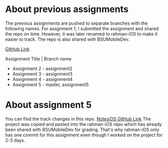 # About previous assignments

The previous assignments are pushed to separate branches with the following names.
For assgnment 1, I submitted the assignment and shared the repo on time. However, it was later renamed to rahman-iOS to make it easier to track. The repo is also shared with BSUMobileDev.

[GitHub Link](https://github.com/nabilrhman/rahman-iOS)

Assignment Title      | Branch name
- Assignment 2        - assignment2
- Assignment 3        - assignment3
- Assignment 4        - assignment4
- Assignment 5        - master, assignment5 

# About assignment 5

You can find the track changes in this repo.
[NotesiOS GitHub Link](https://github.com/nabilrhman/NotesiOS)
The project was copied and pasted into the rahman-iOS repo which has already been shared with BSUMobileDev for grading. That's why rahman-iOS only has one commit for this assignment even though I worked on the project for 2-3 days. 




